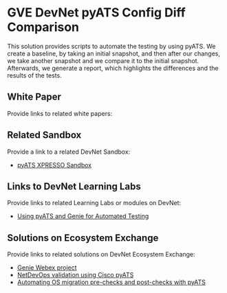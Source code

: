 GVE DevNet pyATS Config Diff Comparison
=====================================

This solution provides scripts to automate the testing by using pyATS. We create a baseline, by taking an initial snapshot, and then after our changes, we take another snapshot and we compare it to the initial snapshot. Afterwards, we generate a report, which highlights the differences and the results of the tests.

## White Paper
Provide links to related white papers:


## Related Sandbox
Provide a link to a related DevNet Sandbox:

* [pyATS XPRESSO Sandbox](https://devnetsandbox.cisco.com/RM/Diagram/Index/756b58ba-15aa-4228-8a41-f94f684330e7?diagramType=Topology)

## Links to DevNet Learning Labs
Provide links to related Learning Labs or modules on DevNet:

* [Using pyATS and Genie for Automated Testing](https://developer.cisco.com/learning/modules/pyats-genie)


## Solutions on Ecosystem Exchange
Provide links to related solutions on DevNet Ecosystem Exchange:

* [Genie Webex project](https://developer.cisco.com/network-automation/detail/7d247071-83eb-11eb-81c2-1e23f581908f/)
* [NetDevOps validation using Cisco pyATS](https://developer.cisco.com/network-automation/detail/1355627332691844/)
* [Automating OS migration pre-checks and post-checks with pyATS](https://developer.cisco.com/network-automation/detail/5a7288c9-411b-11eb-b9d4-ae71b9e1fe30/)
